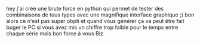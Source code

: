 hey j'ai créé une brute force en python qui permet de tester des combinaisons de tous types avec une magnifique interface graphique ;) bon alors ce n'est pas super obpti et quand vous générer ça va peut être fait buger le PC si vous avez mis un chiffre trop faible pour le temps entre chaque série mais bon force à vous Biz

